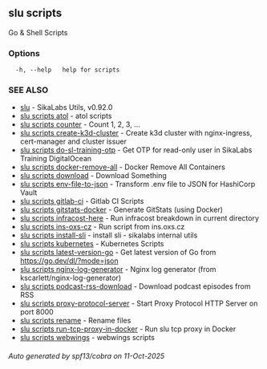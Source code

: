 ## slu scripts

Go & Shell Scripts

### Options

```
  -h, --help   help for scripts
```

### SEE ALSO

* [slu](slu.md)	 - SikaLabs Utils, v0.92.0
* [slu scripts atol](slu_scripts_atol.md)	 - atol scripts
* [slu scripts counter](slu_scripts_counter.md)	 - Count 1, 2, 3, ...
* [slu scripts create-k3d-cluster](slu_scripts_create-k3d-cluster.md)	 - Create k3d cluster with nginx-ingress, cert-manager and cluster issuer
* [slu scripts do-sl-training-otp](slu_scripts_do-sl-training-otp.md)	 - Get OTP for read-only user in SikaLabs Training DigitalOcean
* [slu scripts docker-remove-all](slu_scripts_docker-remove-all.md)	 - Docker Remove All Containers
* [slu scripts download](slu_scripts_download.md)	 - Download Something
* [slu scripts env-file-to-json](slu_scripts_env-file-to-json.md)	 - Transform .env file to JSON for HashiCorp Vault
* [slu scripts gitlab-ci](slu_scripts_gitlab-ci.md)	 - Gitlab CI Scripts
* [slu scripts gitstats-docker](slu_scripts_gitstats-docker.md)	 - Generate GitStats (using Docker)
* [slu scripts infracost-here](slu_scripts_infracost-here.md)	 - Run infracost breakdown in current directory
* [slu scripts ins-oxs-cz](slu_scripts_ins-oxs-cz.md)	 - Run script from ins.oxs.cz
* [slu scripts install-sli](slu_scripts_install-sli.md)	 - install sli - sikalabs internal utils
* [slu scripts kubernetes](slu_scripts_kubernetes.md)	 - Kubernetes Scripts
* [slu scripts latest-version-go](slu_scripts_latest-version-go.md)	 - Get latest version of Go from https://go.dev/dl/?mode=json
* [slu scripts nginx-log-generator](slu_scripts_nginx-log-generator.md)	 - Nginx log generator (from kscarlett/nginx-log-generator)
* [slu scripts podcast-rss-download](slu_scripts_podcast-rss-download.md)	 - Download podcast episodes from RSS
* [slu scripts proxy-protocol-server](slu_scripts_proxy-protocol-server.md)	 - Start Proxy Protocol HTTP Server on port 8000
* [slu scripts rename](slu_scripts_rename.md)	 - Rename files
* [slu scripts run-tcp-proxy-in-docker](slu_scripts_run-tcp-proxy-in-docker.md)	 - Run slu tcp proxy in Docker
* [slu scripts webwings](slu_scripts_webwings.md)	 - webwings scripts

###### Auto generated by spf13/cobra on 11-Oct-2025
